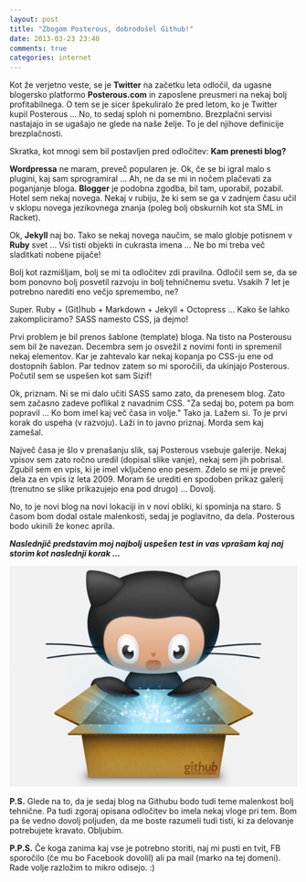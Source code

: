 ```yaml
---
layout: post
title: "Zbogom Posterous, dobrodošel Github!"
date: 2013-03-23 23:40
comments: true
categories: internet
---
```

Kot že verjetno veste, se je **Twitter** na začetku leta odločil, da ugasne blogersko platformo **Posterous.com** in zaposlene preusmeri na nekaj bolj profitabilnega. O tem se je sicer špekuliralo že pred letom, ko je Twitter kupil Posterous … No, to sedaj sploh ni pomembno. Brezplačni servisi nastajajo in se ugašajo ne glede na naše želje. To je del njihove definicije brezplačnosti.

Skratka, kot mnogi sem bil postavljen pred odločitev: **Kam prenesti blog?**

**Wordpressa** ne maram, preveč popularen je. Ok, če se bi igral malo s plugini, kaj sam sprogramiral … Ah, ne da se mi in nočem plačevati za poganjanje bloga. **Blogger** je podobna zgodba, bil tam, uporabil, pozabil. Hotel sem nekaj novega. Nekaj v rubiju, že ki sem se ga v zadnjem času učil v sklopu novega jezikovnega znanja (poleg bolj obskurnih kot sta SML in Racket). 

Ok, **Jekyll** naj bo. Tako se nekaj novega naučim, se malo  globje potisnem v **Ruby** svet ... Vsi tisti objekti in cukrasta imena … Ne bo mi treba več sladitkati nobene pijače! 

Bolj kot razmišljam, bolj se mi ta odločitev zdi pravilna. Odločil sem se, da se bom ponovno bolj posvetil razvoju in bolj tehničnemu svetu. Vsakih 7 let je potrebno narediti eno večjo spremembo, ne? 

Super. Ruby + (Git)hub + Markdown + Jekyll + Octopress … Kako še lahko zakompliciramo? SASS namesto CSS, ja dejmo! 

Prvi problem je bil prenos šablone (template) bloga. Na tisto na Posterousu sem bil že navezan. Decembra sem jo osvežil z novimi fonti in spremenil nekaj elementov. Kar je zahtevalo kar nekaj kopanja po CSS-ju ene od dostopnih šablon. Par tednov zatem so mi sporočili, da ukinjajo Posterous. Počutil sem se uspešen kot sam Sizif!

Ok, priznam. Ni se mi dalo učiti SASS samo zato, da prenesem blog. Zato sem začasno zadeve poflikal z navadnim CSS. "Za sedaj bo, potem pa bom popravil … Ko bom imel kaj več časa in volje." Tako ja. Lažem si. To je prvi korak do uspeha (v razvoju). Laži in to javno priznaj. Morda sem kaj zamešal.

Največ časa je šlo v prenašanju slik, saj Posterous vsebuje galerije. Nekaj vpisov sem zato ročno uredil (dopisal slike vanje), nekaj sem jih pobrisal. Zgubil sem en vpis, ki je imel vključeno eno pesem. Zdelo se mi je preveč dela za en vpis iz leta 2009. Moram še urediti en spodoben prikaz galerij (trenutno se slike prikazujejo ena pod drugo) … Dovolj.

No, to je novi blog na novi lokaciji in v novi obliki, ki spominja na staro. S časom bom dodal ostale malenkosti, sedaj je poglavitno, da dela. Posterous bodo ukinili že konec aprila.

***Naslednjič predstavim moj najbolj uspešen test in vas vprašam kaj naj storim kot naslednji korak …***

![image](/images/2013/22-GitHub-588x450.png)

**P.S.** Glede na to, da je sedaj blog na Githubu bodo tudi teme malenkost bolj tehnične. Pa tudi zgoraj opisana odločitev bo imela nekaj vloge pri tem. Bom pa še vedno dovolj poljuden, da me boste razumeli tudi tisti, ki za delovanje potrebujete kravato. Obljubim.

**P.P.S.** Če koga zanima kaj vse je potrebno storiti, naj mi pusti en tvit, FB sporočilo (če mu bo Facebook dovolil) ali pa mail (marko na tej domeni). Rade volje razložim to mikro odisejo. :)